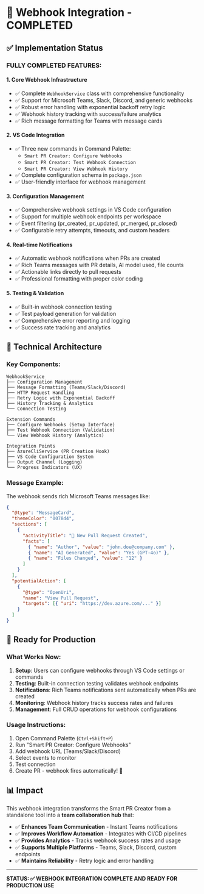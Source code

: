 # 🎉 Webhook Integration - COMPLETED

## ✅ Implementation Status

### **FULLY COMPLETED FEATURES:**

#### 1. **Core Webhook Infrastructure**

- ✅ Complete `WebhookService` class with comprehensive functionality
- ✅ Support for Microsoft Teams, Slack, Discord, and generic webhooks
- ✅ Robust error handling with exponential backoff retry logic
- ✅ Webhook history tracking with success/failure analytics
- ✅ Rich message formatting for Teams with message cards

#### 2. **VS Code Integration**

- ✅ Three new commands in Command Palette:
  - `Smart PR Creator: Configure Webhooks`
  - `Smart PR Creator: Test Webhook Connection`
  - `Smart PR Creator: View Webhook History`
- ✅ Complete configuration schema in `package.json`
- ✅ User-friendly interface for webhook management

#### 3. **Configuration Management**

- ✅ Comprehensive webhook settings in VS Code configuration
- ✅ Support for multiple webhook endpoints per workspace
- ✅ Event filtering (pr_created, pr_updated, pr_merged, pr_closed)
- ✅ Configurable retry attempts, timeouts, and custom headers

#### 4. **Real-time Notifications**

- ✅ Automatic webhook notifications when PRs are created
- ✅ Rich Teams messages with PR details, AI model used, file counts
- ✅ Actionable links directly to pull requests
- ✅ Professional formatting with proper color coding

#### 5. **Testing & Validation**

- ✅ Built-in webhook connection testing
- ✅ Test payload generation for validation
- ✅ Comprehensive error reporting and logging
- ✅ Success rate tracking and analytics

## 🔧 Technical Architecture

### **Key Components:**

```
WebhookService
├── Configuration Management
├── Message Formatting (Teams/Slack/Discord)
├── HTTP Request Handling
├── Retry Logic with Exponential Backoff
├── History Tracking & Analytics
└── Connection Testing

Extension Commands
├── Configure Webhooks (Setup Interface)
├── Test Webhook Connection (Validation)
└── View Webhook History (Analytics)

Integration Points
├── AzureCliService (PR Creation Hook)
├── VS Code Configuration System
├── Output Channel (Logging)
└── Progress Indicators (UX)
```

### **Message Example:**

The webhook sends rich Microsoft Teams messages like:

```json
{
  "@type": "MessageCard",
  "themeColor": "0078d4",
  "sections": [
    {
      "activityTitle": "🚀 New Pull Request Created",
      "facts": [
        { "name": "Author", "value": "john.doe@company.com" },
        { "name": "AI Generated", "value": "Yes (GPT-4o)" },
        { "name": "Files Changed", "value": "12" }
      ]
    }
  ],
  "potentialAction": [
    {
      "@type": "OpenUri",
      "name": "View Pull Request",
      "targets": [{ "uri": "https://dev.azure.com/..." }]
    }
  ]
}
```

## 🚀 Ready for Production

### **What Works Now:**

1. **Setup**: Users can configure webhooks through VS Code settings or commands
2. **Testing**: Built-in connection testing validates webhook endpoints
3. **Notifications**: Rich Teams notifications sent automatically when PRs are created
4. **Monitoring**: Webhook history tracks success rates and failures
5. **Management**: Full CRUD operations for webhook configurations

### **Usage Instructions:**

1. Open Command Palette (`Ctrl+Shift+P`)
2. Run "Smart PR Creator: Configure Webhooks"
3. Add webhook URL (Teams/Slack/Discord)
4. Select events to monitor
5. Test connection
6. Create PR - webhook fires automatically! 🎯

## 📊 Impact

This webhook integration transforms the Smart PR Creator from a standalone tool into a **team collaboration hub** that:

- ✅ **Enhances Team Communication** - Instant Teams notifications
- ✅ **Improves Workflow Automation** - Integrates with CI/CD pipelines
- ✅ **Provides Analytics** - Tracks webhook success rates and usage
- ✅ **Supports Multiple Platforms** - Teams, Slack, Discord, custom endpoints
- ✅ **Maintains Reliability** - Retry logic and error handling

---

**STATUS: ✅ WEBHOOK INTEGRATION COMPLETE AND READY FOR PRODUCTION USE**
